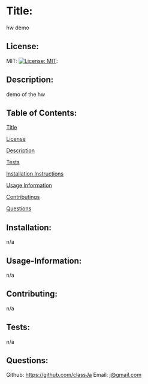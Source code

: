 # Title: 
  hw demo

  ## License: 
  MIT: [![License: MIT](https://img.shields.io/badge/License-MIT-yellow.svg)](https://opensource.org/licenses/MIT): 
    
  ## Description:
  demo of the hw
    
  ## Table of Contents: 
  [Title](#title)
  
  [License](#license)
  
  [Description](#description)
  
  [Tests](#tests)
  
  [Installation Instructions](#installation)
  
  [Usage Information](#usage-information)
  
  [Contributings](#contributing)
  
  [Questions](#questions)
  
  
  ## Installation: 
  n/a
  
  ## Usage-Information:
  n/a
  
  ## Contributing:
  n/a
  
  ## Tests:
  n/a
  
  ## Questions: 
  Github: https://github.com/classJa Email: j@gmail.com
